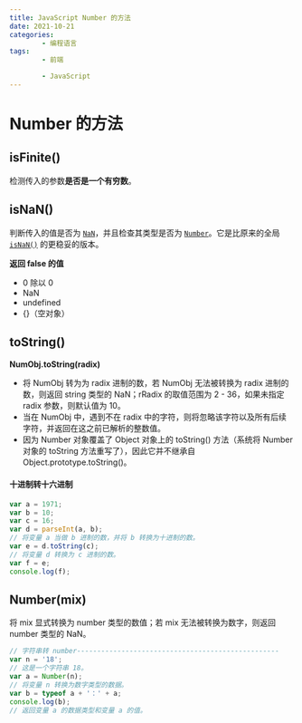 ```yaml
---
title: JavaScript Number 的方法
date: 2021-10-21
categories:
        - 编程语言
tags:
        - 前端

        - JavaScript
---
```




# Number 的方法

## isFinite()

检测传入的参数**是否是一个有穷数**。

## isNaN()

判断传入的值是否为 [`NaN`](https://developer.mozilla.org/zh-CN/docs/Web/JavaScript/Reference/Global_Objects/NaN)，并且检查其类型是否为 [`Number`](https://developer.mozilla.org/zh-CN/docs/Web/JavaScript/Reference/Global_Objects/Number)。它是比原来的全局 [`isNaN()`](https://developer.mozilla.org/zh-CN/docs/Web/JavaScript/Reference/Global_Objects/isNaN) 的更稳妥的版本。

**返回 false 的值**

- 0 除以 0
- NaN
- undefined
- {}（空对象）

## toString()

**NumObj.toString(radix)**

- 将 NumObj 转为为 radix 进制的数，若 NumObj 无法被转换为 radix 进制的数，则返回 string 类型的 NaN；rRadix 的取值范围为 2 - 36，如果未指定 radix 参数，则默认值为 10。
- 当在 NumObj 中，遇到不在 radix 中的字符，则将忽略该字符以及所有后续字符，并返回在这之前已解析的整数值。
- 因为 Number 对象覆盖了 Object 对象上的 toString() 方法（系统将 Number 对象的 toString 方法重写了），因此它并不继承自 Object.prototype.toString()。

#### 十进制转十六进制

```JavaScript
var a = 1971;
var b = 10;
var c = 16;
var d = parseInt(a, b);
// 将变量 a 当做 b 进制的数，并将 b 转换为十进制的数。
var e = d.toString(c);
// 将变量 d 转换为 c 进制的数。
var f = e;
console.log(f);
```

## Number(mix)

将 mix 显式转换为 number 类型的数值；若 mix 无法被转换为数字，则返回 number 类型的 NaN。

```JavaScript
// 字符串转 number--------------------------------------------------
var n = '18';
// 这是一个字符串 18。
var a = Number(n);
// 将变量 n 转换为数字类型的数据。
var b = typeof a + '：' + a;
console.log(b);
// 返回变量 a 的数据类型和变量 a 的值。

```